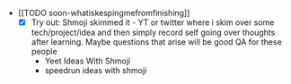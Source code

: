   * [[TODO soon-whatiskespingmefromfinishing]]
    * [x] Try out: Shmoji skimmed it - YT or twitter where i skim over some tech/project/idea and then simply record self going over thoughts after learning. Maybe questions that arise will be good QA for these people
      * Yeet Ideas With Shmoji
      * speedrun ideas with shmoji
